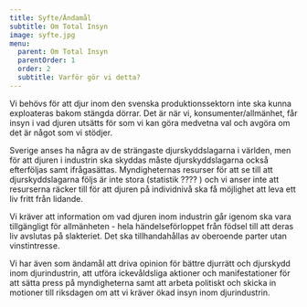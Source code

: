 ```yaml
---
title: Syfte/Ändamål
subtitle: Om Total Insyn
image: syfte.jpg
menu:
  parent: Om Total Insyn
  parentOrder: 1
  order: 2
  subtitle: Varför gör vi detta?
---
```

Vi behövs för att djur inom den svenska produktionssektorn inte ska kunna exploateras bakom stängda dörrar. Det är när vi, konsumenter/allmänhet, får insyn i vad djuren utsätts för som vi kan göra medvetna val och avgöra om det är något som vi stödjer.

Sverige anses ha några av de strängaste djurskyddslagarna i världen, men för att djuren i industrin ska skyddas måste djurskyddslagarna också efterföljas samt ifrågasättas. Myndigheternas resurser för att se till att djurskyddslagarna följs är inte stora (statistik ???? ) och vi anser inte att resurserna räcker till för att djuren på individnivå ska få möjlighet att leva ett liv fritt från lidande. 

Vi kräver att information om vad djuren inom industrin går igenom ska vara tillgängligt för allmänheten - hela händelseförloppet från födsel till att deras liv avslutas på slakteriet. Det ska tillhandahållas av oberoende parter utan vinstintresse.

Vi har även som ändamål att driva opinion för bättre djurrätt och djurskydd inom djurindustrin, att utföra ickevåldsliga aktioner och manifestationer för att sätta press på myndigheterna samt att arbeta politiskt och skicka in motioner till riksdagen om att vi kräver ökad insyn inom djurindustrin. 

